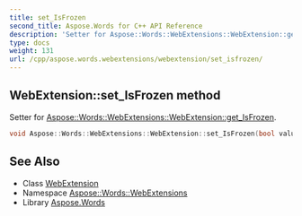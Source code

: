 ```yaml
---
title: set_IsFrozen
second_title: Aspose.Words for C++ API Reference
description: 'Setter for Aspose::Words::WebExtensions::WebExtension::get_IsFrozen.'
type: docs
weight: 131
url: /cpp/aspose.words.webextensions/webextension/set_isfrozen/
---
```

## WebExtension::set_IsFrozen method


Setter for [Aspose::Words::WebExtensions::WebExtension::get_IsFrozen](../get_isfrozen/).

```cpp
void Aspose::Words::WebExtensions::WebExtension::set_IsFrozen(bool value)
```

## See Also

* Class [WebExtension](../)
* Namespace [Aspose::Words::WebExtensions](../../)
* Library [Aspose.Words](../../../)

